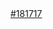 <a href="버튼을 눌렀을 때 이동할 링크" target="_blank">
<font style="vertical-align: inherit;">
<font style="vertical-align: inherit;">#181717</font>
</font>
</a>